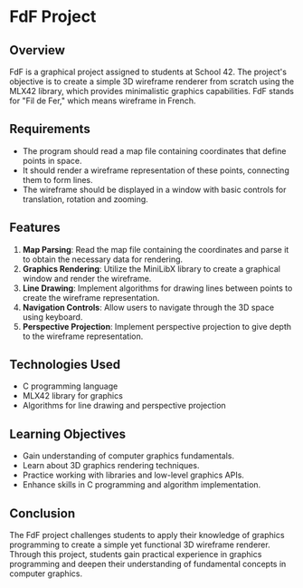 # FdF Project

## Overview

FdF is a graphical project assigned to students at School 42. The project's objective is to create a simple 3D wireframe renderer from scratch using the MLX42 library, which provides minimalistic graphics capabilities. FdF stands for "Fil de Fer," which means wireframe in French.

## Requirements

- The program should read a map file containing coordinates that define points in space.
- It should render a wireframe representation of these points, connecting them to form lines.
- The wireframe should be displayed in a window with basic controls for translation, rotation and zooming.

## Features

1. **Map Parsing**: Read the map file containing the coordinates and parse it to obtain the necessary data for rendering.
2. **Graphics Rendering**: Utilize the MiniLibX library to create a graphical window and render the wireframe.
3. **Line Drawing**: Implement algorithms for drawing lines between points to create the wireframe representation.
4. **Navigation Controls**: Allow users to navigate through the 3D space using keyboard.
5. **Perspective Projection**: Implement perspective projection to give depth to the wireframe representation.

## Technologies Used

- C programming language
- MLX42 library for graphics
- Algorithms for line drawing and perspective projection

## Learning Objectives

- Gain understanding of computer graphics fundamentals.
- Learn about 3D graphics rendering techniques.
- Practice working with libraries and low-level graphics APIs.
- Enhance skills in C programming and algorithm implementation.

## Conclusion

The FdF project challenges students to apply their knowledge of graphics programming to create a simple yet functional 3D wireframe renderer. Through this project, students gain practical experience in graphics programming and deepen their understanding of fundamental concepts in computer graphics.

